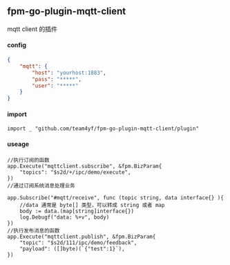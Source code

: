 ## fpm-go-plugin-mqtt-client

mqtt client 的插件

#### config

```json
{
    "mqtt": {
        "host": "yourhost:1883",
        "pass": "*****",
        "user": "*****"
    }
}

```

#### import

` import _ "github.com/team4yf/fpm-go-plugin-mqtt-client/plugin" `

#### useage

```
//执行订阅的函数
app.Execute("mqttclient.subscribe", &fpm.BizParam{
    "topics": "$s2d/+/ipc/demo/execute",
})
//通过订阅系统消息处理业务

app.Subscribe("#mqtt/receive", func (topic string, data interface{} ){
    //data 通常是 byte[] 类型，可以转成 string 或者 map
    body := data.(map[string]interface{})
    log.Debugf("data: %+v", body)
})
//执行发布消息的函数
app.Execute("mqttclient.publish", &fpm.BizParam{
    "topic": "$s2d/111/ipc/demo/feedback",
    "payload": ([]byte)(`{"test":1}`),
})
```